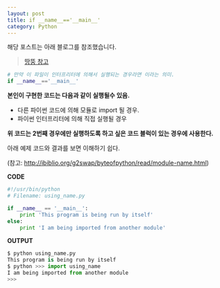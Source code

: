```yaml
---
layout: post
title: if __name__=='__main__'
category: Python
---
```




해당 포스트는 아래 블로그를 참조했습니다.

> [땅뚱 창고](http://pinocc.tistory.com/175)


```python
# 만약 이 파일이 인터프리터에 의해서 실행되는 경우라면 이라는 의미.
if __name__=='__main__'
```

**본인이 구현한 코드는 다음과 같이 실행될수 있음.**

- 다른 파이썬 코드에 의해 모듈로 import 될 경우.
- 파이썬 인터프리터에 의해 직접 실행될 경우



**위 코드는 2번째 경우에만 실행하도록 하고 싶은 코드 블럭이 있는 경우에 사용한다.**



아래 예제 코드와 결과를 보면 이해하기 쉽다.

(참고: <http://ibiblio.org/g2swap/byteofpython/read/module-name.html>)



**CODE**

```python
#!/usr/bin/python
# Filename: using_name.py

if __name__ == '__main__':
	print 'This program is being run by itself'
else:
	print 'I am being imported from another module'
```



**OUTPUT**

```python
$ python using_name.py 
This program is being run by itself 
$ python >>> import using_name 
I am being imported from another module 
>>>
```

















